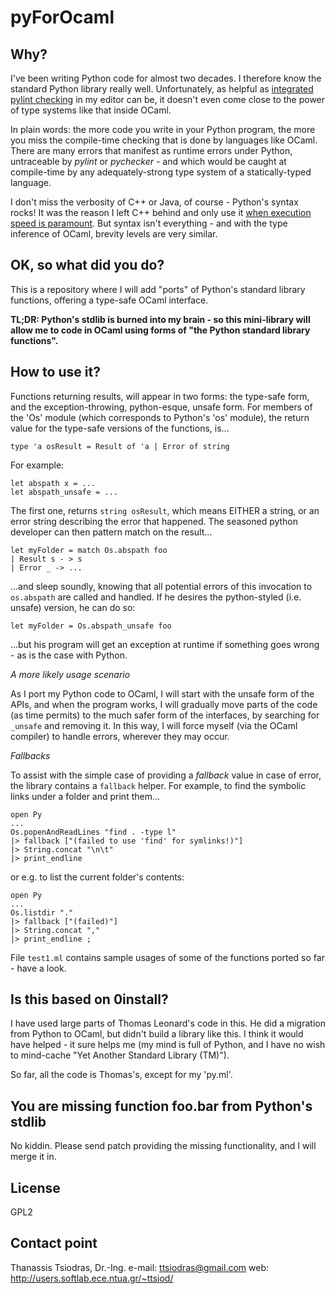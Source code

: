 pyForOcaml
==========

Why?
----

I've been writing Python code for almost two decades.  I therefore know the
standard Python library really well.  Unfortunately, as helpful as [integrated
pylint checking](http://www.pylint.org/) in my editor can be, it doesn't even come
close to the power of type systems like that inside OCaml.

In plain words: the more code you write in your Python program, the more you miss 
the compile-time checking that is done by languages like OCaml.
There are many errors that manifest as runtime errors under Python,
untraceable by *pylint* or *pychecker* - and which would be caught at compile-time
by any adequately-strong type system of a statically-typed language.

I don't miss the verbosity of C++ or Java, of course - Python's syntax rocks!
It was the reason I left C++ behind and only use it
[when execution speed is paramount](http://users.softlab.ece.ntua.gr/~ttsiod/straylight.html).
But syntax isn't everything - and with the type inference of OCaml, brevity
levels are very similar.

OK, so what did you do?
-----------------------

This is a repository where I will add "ports" of Python's standard library
functions, offering a type-safe OCaml interface.

**TL;DR: Python's stdlib is burned into my brain - so this mini-library will
allow me to code in OCaml using forms of "the Python standard library
functions".**

How to use it?
--------------

Functions returning results, will appear in two forms: the type-safe form, and
the exception-throwing, python-esque, unsafe form. For members of the 'Os'
module (which corresponds to Python's 'os' module), the return value for the
type-safe versions of the functions, is...

    type 'a osResult = Result of 'a | Error of string

For example:

    let abspath x = ...
    let abspath_unsafe = ...

The first one, returns `string osResult`, which means EITHER a string,
or an error string describing the error that happened. The seasoned
python developer can then pattern match on the result...

    let myFolder = match Os.abspath foo
    | Result s - > s
    | Error _ -> ...

...and sleep soundly, knowing that all potential errors of this invocation
to `os.abspath` are called and handled. If he desires the python-styled (i.e.
unsafe) version, he can do so:

    let myFolder = Os.abspath_unsafe foo
    
...but his program will get an exception at runtime if something
goes wrong - as is the case with Python.

*A more likely usage scenario*

As I port my Python code to OCaml, I will start with the unsafe form of the
APIs, and when the program works, I will gradually move parts of the code (as
time permits) to the much safer form of the interfaces, by searching for
`_unsafe` and removing it. In this way, I will force myself (via the OCaml
compiler) to handle errors, wherever they may occur.

*Fallbacks*

To assist with the simple case of providing a *fallback* value in case of
error, the library contains a `fallback` helper. For example, to find the
symbolic links under a folder and print them...

    open Py
    ...
    Os.popenAndReadLines "find . -type l"
    |> fallback ["(failed to use 'find' for symlinks!)"]
    |> String.concat "\n\t"
    |> print_endline

or e.g. to list the current folder's contents:

    open Py
    ...
    Os.listdir "."
    |> fallback ["(failed)"]
    |> String.concat ","
    |> print_endline ;

File `test1.ml` contains sample usages of some of the functions ported so far -
have a look.

Is this based on 0install?
--------------------------

I have used large parts of Thomas Leonard's code in this. He did a
migration from Python to OCaml, but didn't build a library like this.
I think it would have helped - it sure helps me (my mind is full of Python,
and I have no wish to mind-cache "Yet Another Standard Library (TM)").

So far, all the code is Thomas's, except for my 'py.ml'.

You are missing function foo.bar from Python's stdlib
-----------------------------------------------------

No kiddin. Please send patch providing the missing functionality, and I will
merge it in.

License
-------

GPL2

Contact point
-------------

Thanassis Tsiodras, Dr.-Ing.
e-mail: ttsiodras@gmail.com
web: http://users.softlab.ece.ntua.gr/~ttsiod/
